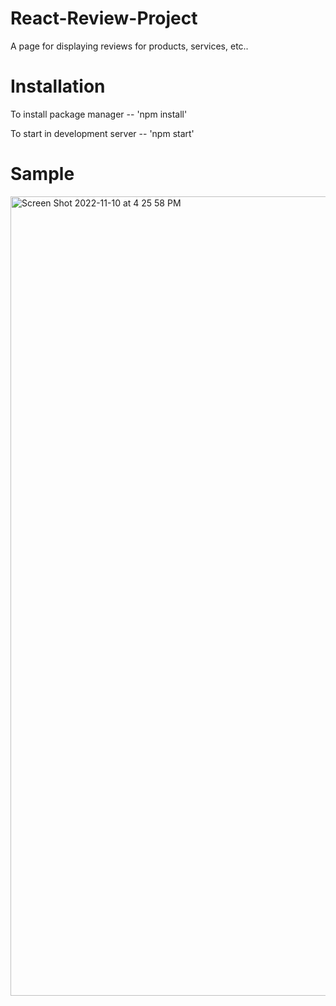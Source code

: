 # React-Review-Project

 A page for displaying reviews for products, services, etc.. 

# Installation 

To install package manager -- 'npm install'

To start in development server -- 'npm start'

# Sample

<img width="1279" alt="Screen Shot 2022-11-10 at 4 25 58 PM" src="https://user-images.githubusercontent.com/99374613/201209893-ef0956c4-fbf5-4e62-9626-145b02c15f0e.png">
